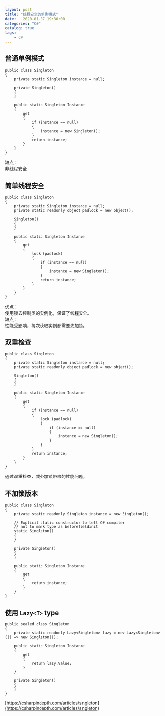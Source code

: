 ```yaml
---                
layout: post                
title: "线程安全的单例模式" 
date:   2020-01-07 19:30:00                 
categories: "C#"                
catalog: true                
tags:                 
    - C#                
---      
```


## 普通单例模式

    public class Singleton
    {
        private static Singleton instance = null;

        private Singleton()
        {
        }

        public static Singleton Instance
        {
            get
            {
                if (instance == null)
                {
                    instance = new Singleton();
                }
                return instance;
            }
        }
    }

缺点：  
非线程安全  

## 简单线程安全

    public class Singleton
    {
        private static Singleton instance = null;
        private static readonly object padlock = new object();

        Singleton()
        {
        }

        public static Singleton Instance
        {
            get
            {
                lock (padlock)
                {
                    if (instance == null)
                    {
                        instance = new Singleton();
                    }
                    return instance;
                }
            }
        }
    }

优点：  
使用锁去控制类的实例化，保证了线程安全。  
缺点：  
性能受影响，每次获取实例都需要先加锁。  

## 双重检查  


    public class Singleton
    {
        private static Singleton instance = null;
        private static readonly object padlock = new object();

        Singleton()
        {
        }

        public static Singleton Instance
        {
            get
            {
                if (instance == null)
                {
                    lock (padlock)
                    {
                        if (instance == null)
                        {
                            instance = new Singleton();
                        }
                    }
                }
                return instance;
            }
        }
    }

通过双重检查，减少加锁带来的性能问题。   

## 不加锁版本

    public class Singleton
    {
        private static readonly Singleton instance = new Singleton();

        // Explicit static constructor to tell C# compiler
        // not to mark type as beforefieldinit
        static Singleton()
        {
        }

        private Singleton()
        {
        }

        public static Singleton Instance
        {
            get
            {
                return instance;
            }
        }
    }

## 使用 `Lazy<T>` type

    public sealed class Singleton
    {
        private static readonly Lazy<Singleton> lazy = new Lazy<Singleton>(() => new Singleton());

        public static Singleton Instance
        {
            get
            {
                return lazy.Value;
            }
        }

        private Singleton()
        {
        }
    }

[https://csharpindepth.com/articles/singleton](https://csharpindepth.com/articles/singleton)